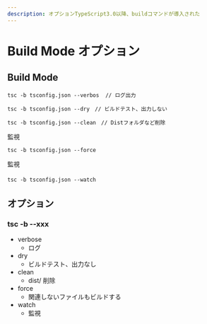 ```yaml
---
description: オプションTypeScript3.0以降、buildコマンドが導入された
---
```


# Build Mode オプション

## Build Mode

`tsc -b tsconfig.json --verbos  // ログ出力`

`tsc -b tsconfig.json --dry　// ビルドテスト、出力しない`

`tsc -b tsconfig.json --clean　// Distフォルダなど削除`&#x20;

監視

`tsc -b tsconfig.json --force`

監視

`tsc -b tsconfig.json --watch`　

## オプション

### tsc -b --xxx

* verbose
  * ログ
* dry
  * ビルドテスト、出力なし
* clean
  * dist/ 削除
* force
  * 関連しないファイルもビルドする
* watch
  * 監視
